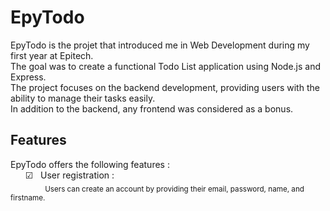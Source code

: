 
# EpyTodo

EpyTodo is the projet that introduced me in Web Development during my first year at Epitech.  
The goal was to create a functional Todo List application using Node.js and Express.  
The project focuses on the backend development, providing users with the ability to manage their tasks easily.  
In addition to the backend, any frontend was considered as a bonus. 

## Features

EpyTodo offers the following features :  
&nbsp;&nbsp;&nbsp;&nbsp;&nbsp;&nbsp;&#x2611;&nbsp;&nbsp; User registration :  
&nbsp;&nbsp;&nbsp;&nbsp;&nbsp;&nbsp;&nbsp;&nbsp;&nbsp;&nbsp;&nbsp;&nbsp;&nbsp;&nbsp;<sub>Users can create an account by providing their email, password, name, and firstname.</sub>
